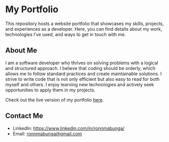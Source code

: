 # My Portfolio

This repository hosts a website portfolio that showcases my skills, projects, and experiences as a developer. Here, you can find details about my work, technologies I’ve used, and ways to get in touch with me.

## About Me

I am a software developer who thrives on solving problems with a logical and structured approach. I believe that coding should be orderly, which allows me to follow standard practices and create maintainable solutions. I strive to write code that is not only efficient but also easy to read for both myself and others. I enjoy learning new technologies and actively seek opportunities to apply them in my projects.

Check out the live version of my portfolio [here](https://ronnmabunga.github.io/portfolio).

## Contact Me
- LinkedIn: <https://www.linkedin.com/in/ronnmabunga/>
- Email: <ronnmabunga@gmail.com>
